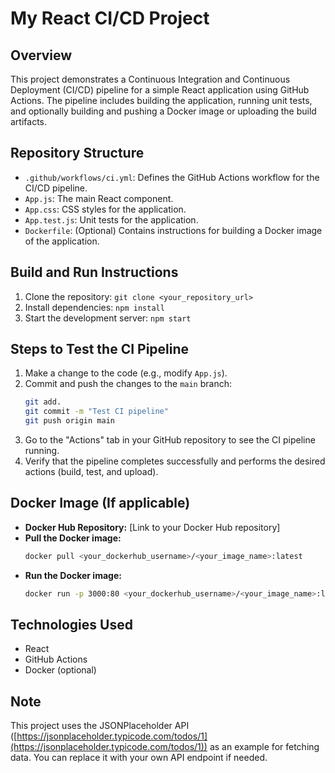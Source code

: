 # My React CI/CD Project

## Overview

This project demonstrates a Continuous Integration and Continuous Deployment (CI/CD) pipeline for a simple React application using GitHub Actions. The pipeline includes building the application, running unit tests, and optionally building and pushing a Docker image or uploading the build artifacts.

## Repository Structure

*   `.github/workflows/ci.yml`: Defines the GitHub Actions workflow for the CI/CD pipeline.
*   `App.js`: The main React component.
*   `App.css`: CSS styles for the application.
*   `App.test.js`: Unit tests for the application.
*   `Dockerfile`: (Optional) Contains instructions for building a Docker image of the application.

## Build and Run Instructions

1.  Clone the repository: `git clone <your_repository_url>`
2.  Install dependencies: `npm install`
3.  Start the development server: `npm start`

## Steps to Test the CI Pipeline

1.  Make a change to the code (e.g., modify `App.js`).
2.  Commit and push the changes to the `main` branch:
    ```bash
    git add.
    git commit -m "Test CI pipeline"
    git push origin main
    ```
3.  Go to the "Actions" tab in your GitHub repository to see the CI pipeline running.
4.  Verify that the pipeline completes successfully and performs the desired actions (build, test, and upload).

## Docker Image (If applicable)

*   **Docker Hub Repository:** [Link to your Docker Hub repository]
*   **Pull the Docker image:**
    ```bash
    docker pull <your_dockerhub_username>/<your_image_name>:latest
    ```
*   **Run the Docker image:**
    ```bash
    docker run -p 3000:80 <your_dockerhub_username>/<your_image_name>:latest
    ```

## Technologies Used

*   React
*   GitHub Actions
*   Docker (optional)

## Note

This project uses the JSONPlaceholder API ([https://jsonplaceholder.typicode.com/todos/1](https://jsonplaceholder.typicode.com/todos/1)) as an example for fetching data. You can replace it with your own API endpoint if needed.